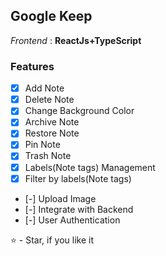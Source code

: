 ## Google Keep

_Frontend_ : **ReactJs+TypeScript**


### Features

- [x] Add Note
- [x] Delete Note
- [x] Change Background Color
- [x] Archive Note
- [x] Restore Note
- [x] Pin Note
- [x] Trash Note
- [x] Labels(Note tags) Management
- [x] Filter by labels(Note tags)
- [-] Upload Image
- [-] Integrate with Backend
- [-] User Authentication


⭐ - Star, if you like it

